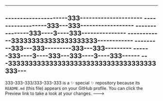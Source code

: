 ---------------------------------------------
---------------------333---------------------
------------------333---333------------------
---------------333----3----333---------------
------------333333333333333333333------------
---------333---333---------333---333---------
------333----3----333---333----3----333------
---333333333333333333333333333333333333333---
---------------------------------------------

333-333-333/333-333-333 is a ✨ special ✨ repository because its `README.md` (this file) appears on your GitHub profile.
You can click the Preview link to take a look at your changes.
--->
